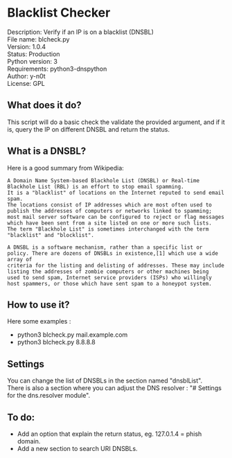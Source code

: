
# Blacklist Checker

Description: Verify if an IP is on a blacklist (DNSBL)  
File name: blcheck.py  
Version: 1.0.4  
Status: Production  
Python version: 3  
Requirements: python3-dnspython  
Author: y-n0t  
License: GPL  

## What does it do?

This script will do a basic check the validate the provided argument, and if it is, query the IP on different DNSBL and return the status.  

## What is a DNSBL?

Here is a good summary from Wikipedia:  
~~~
A Domain Name System-based Blackhole List (DNSBL) or Real-time Blackhole List (RBL) is an effort to stop email spamming.
It is a "blacklist" of locations on the Internet reputed to send email spam.
The locations consist of IP addresses which are most often used to publish the addresses of computers or networks linked to spamming;
most mail server software can be configured to reject or flag messages which have been sent from a site listed on one or more such lists.
The term "Blackhole List" is sometimes interchanged with the term "blacklist" and "blocklist".

A DNSBL is a software mechanism, rather than a specific list or policy. There are dozens of DNSBLs in existence,[1] which use a wide array of
criteria for the listing and delisting of addresses. These may include listing the addresses of zombie computers or other machines being
used to send spam, Internet service providers (ISPs) who willingly host spammers, or those which have sent spam to a honeypot system. 
~~~

## How to use it?

Here some examples :  
* python3 blcheck.py mail.example.com
* python3 blcheck.py 8.8.8.8

## Settings

You can change the list of DNSBLs  in the section named "dnsblList".  
There is also a section where you can adjust the DNS resolver : "# Settings for the dns.resolver module".  

## To do:

* Add an option that explain the return status, eg. 127.0.1.4 = phish domain.
* Add a new section to search URI DNSBLs.
